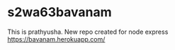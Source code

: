 # s2wa63bavanam
This is prathyusha. New repo created for node express
https://bavanam.herokuapp.com/